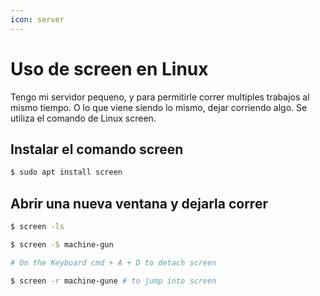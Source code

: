 ```yaml
---
icon: server
---
```


# Uso de screen en Linux

Tengo mi servidor pequeno, y para permitirle correr multiples trabajos al mismo tiempo. O lo que viene siendo lo mismo, dejar corriendo algo. Se utiliza el comando de Linux screen.

## Instalar el comando screen

```bash
$ sudo apt install screen
```

## Abrir una nueva ventana y dejarla correr

```bash
$ screen -ls

$ screen -S machine-gun

# On the Keyboard cmd + A + D to detach screen

$ screen -r machine-gune # to jump into screen
```


